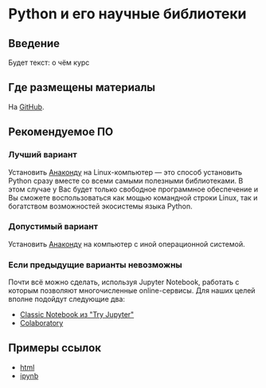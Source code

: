 # Python и его научные библиотеки

## Введение

Будет текст: о чём курс



## Где размещены материалы

На [GitHub](https://github.com/eroganov/short_course).

## Рекомендуемое ПО

### Лучший вариант

Установить [Анаконду](https://www.anaconda.com/products/individual) на
Linux-компьютер — это способ установить Python сразу вместе со всеми самыми
полезными библиотеками. В этом случае у Вас будет только свободное
программное обеспечение и Вы сможете воспользоваться как мощью командной
строки Linux, так и богатством возможностей экосистемы языка Python.

### Допустимый вариант

Установить [Анаконду](https://www.anaconda.com/products/individual) на
компьютер с иной операционной системой.

### Если предыдущие варианты невозможны

Почти всё можно сделать, используя Jupyter Notebook, работать с которым
позволяют многочисленные online-сервисы. Для наших целей вполне подойдут
следующие два:

- [Classic Notebook из "Try Jupyter"](https://jupyter.org/try)
- [Colaboratory](https://colab.research.google.com/notebooks/welcome.ipynb?hl=ru)

## Примеры ссылок

- [html](https://htmlpreview.github.io/?https://github.com/eroganov/short_course/blob/main/lecture.html)
- [ipynb](https://nbviewer.org/github/eroganov/short_course/blob/main/sympy.ipynb)

